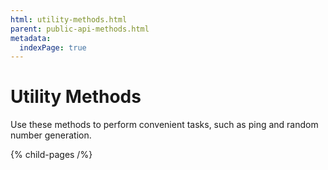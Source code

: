 ```yaml
---
html: utility-methods.html
parent: public-api-methods.html
metadata:
  indexPage: true
---
```

# Utility Methods

Use these methods to perform convenient tasks, such as ping and random number generation.


{% child-pages /%}
